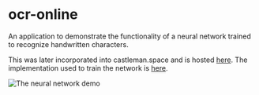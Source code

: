 # ocr-online
An application to demonstrate the functionality of a neural network trained to recognize handwritten characters.

This was later incorporated into castleman.space and is hosted [here](http://castleman.space/ocr/). The implementation used to train the network is [here](https://github.com/thomascastleman/fancy-regression).

![The neural network demo](http://castleman.space/projects/assets/digitclassifier.png)
